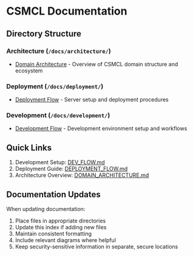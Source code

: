 # CSMCL Documentation

## Directory Structure

### Architecture (`/docs/architecture/`)
- [Domain Architecture](architecture/DOMAIN_ARCHITECTURE.md) - Overview of CSMCL domain structure and ecosystem

### Deployment (`/docs/deployment/`)
- [Deployment Flow](deployment/DEPLOYMENT_FLOW.md) - Server setup and deployment procedures

### Development (`/docs/development/`)
- [Development Flow](development/DEV_FLOW.md) - Development environment setup and workflows

## Quick Links

1. Development Setup: [DEV_FLOW.md](development/DEV_FLOW.md)
2. Deployment Guide: [DEPLOYMENT_FLOW.md](deployment/DEPLOYMENT_FLOW.md)
3. Architecture Overview: [DOMAIN_ARCHITECTURE.md](architecture/DOMAIN_ARCHITECTURE.md)

## Documentation Updates

When updating documentation:
1. Place files in appropriate directories
2. Update this index if adding new files
3. Maintain consistent formatting
4. Include relevant diagrams where helpful
5. Keep security-sensitive information in separate, secure locations
